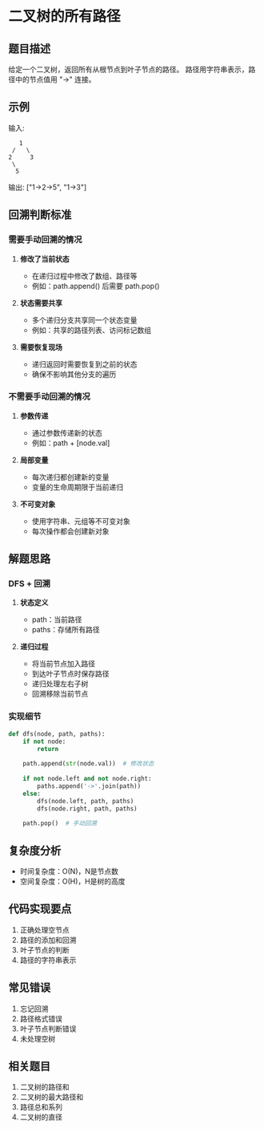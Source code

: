 # 二叉树的所有路径

## 题目描述
给定一个二叉树，返回所有从根节点到叶子节点的路径。
路径用字符串表示，路径中的节点值用 "->" 连接。

## 示例
输入:
```
   1
 /   \
2     3
 \
  5
```
输出: ["1->2->5", "1->3"]

## 回溯判断标准

### 需要手动回溯的情况
1. **修改了当前状态**
   - 在递归过程中修改了数组、路径等
   - 例如：path.append() 后需要 path.pop()

2. **状态需要共享**
   - 多个递归分支共享同一个状态变量
   - 例如：共享的路径列表、访问标记数组

3. **需要恢复现场**
   - 递归返回时需要恢复到之前的状态
   - 确保不影响其他分支的遍历

### 不需要手动回溯的情况
1. **参数传递**
   - 通过参数传递新的状态
   - 例如：path + [node.val]

2. **局部变量**
   - 每次递归都创建新的变量
   - 变量的生命周期限于当前递归

3. **不可变对象**
   - 使用字符串、元组等不可变对象
   - 每次操作都会创建新对象

## 解题思路

### DFS + 回溯
1. **状态定义**
   - path：当前路径
   - paths：存储所有路径

2. **递归过程**
   - 将当前节点加入路径
   - 到达叶子节点时保存路径
   - 递归处理左右子树
   - 回溯移除当前节点

### 实现细节
```python
def dfs(node, path, paths):
    if not node:
        return
        
    path.append(str(node.val))  # 修改状态
    
    if not node.left and not node.right:
        paths.append('->'.join(path))
    else:
        dfs(node.left, path, paths)
        dfs(node.right, path, paths)
        
    path.pop()  # 手动回溯
```

## 复杂度分析
- 时间复杂度：O(N)，N是节点数
- 空间复杂度：O(H)，H是树的高度

## 代码实现要点
1. 正确处理空节点
2. 路径的添加和回溯
3. 叶子节点的判断
4. 路径的字符串表示

## 常见错误
1. 忘记回溯
2. 路径格式错误
3. 叶子节点判断错误
4. 未处理空树

## 相关题目
1. 二叉树的路径和
2. 二叉树的最大路径和
3. 路径总和系列
4. 二叉树的直径 